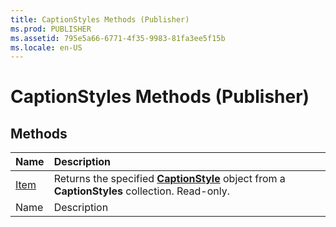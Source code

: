 ```yaml
---
title: CaptionStyles Methods (Publisher)
ms.prod: PUBLISHER
ms.assetid: 795e5a66-6771-4f35-9983-81fa3ee5f15b
ms.locale: en-US
---
```



# CaptionStyles Methods (Publisher)

## Methods



|**Name**|**Description**|
|:-----|:-----|
| [Item](captionstyles.item-method-publisher.md)|Returns the specified  **[CaptionStyle](captionstyle-object-publisher.md)** object from a **CaptionStyles** collection. Read-only.|
|Name|Description|

